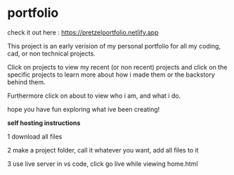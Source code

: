 # portfolio

check it out here : https://pretzelportfolio.netlify.app

This project is an early verision of my personal portfolio for all my coding, cad, or non technical projects.

Click on projects to view my recent (or non recent) projects and click on the specific projects to learn more about how i made them or the backstory behind them.

Furthermore click on about to view who i am, and what i do. 

hope you have fun exploring what ive been creating!

**self hosting instructions**

1 download all files

2 make a project folder, call it whatever you want, add all files to it

3 use live server in vs code, click go live while viewing home.html
